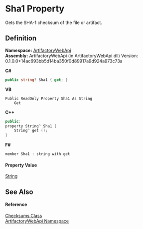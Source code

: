 # Sha1 Property


Gets the SHA-1 checksum of the file or artifact.



## Definition
**Namespace:** <a href="75b20af6-7197-02a5-e38f-f7b15eac4732">ArtifactoryWebApi</a>  
**Assembly:** ArtifactoryWebApi (in ArtifactoryWebApi.dll) Version: 0.1.0.0+14ac693bb5d14ba350f0d89917a9d924a973c73a

**C#**
``` C#
public string? Sha1 { get; }
```
**VB**
``` VB
Public ReadOnly Property Sha1 As String
	Get
```
**C++**
``` C++
public:
property String^ Sha1 {
	String^ get ();
}
```
**F#**
``` F#
member Sha1 : string with get
```



#### Property Value
<a href="https://learn.microsoft.com/dotnet/api/system.string" target="_blank" rel="noopener noreferrer">String</a>

## See Also


#### Reference
<a href="86927212-a1bf-4ec4-408f-d078e2590569">Checksums Class</a>  
<a href="75b20af6-7197-02a5-e38f-f7b15eac4732">ArtifactoryWebApi Namespace</a>  
